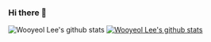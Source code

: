 ### Hi there 👋

![Wooyeol Lee's github stats](https://github-readme-stats.vercel.app/api?username=thisisWooyeol&show_icons=true)
[![Wooyeol Lee's github stats](https://github-readme-stats.vercel.app/api/top-langs/?username=thisisWooyeol&show_icons=true&hide_border=true&title_color=004386&icon_color=004386&layout=compact)](https://github.com/thisisWooyeol)

<!--
**thisisWooyeol/thisisWooyeol** is a ✨ _special_ ✨ repository because its `README.md` (this file) appears on your GitHub profile.

Here are some ideas to get you started:

- 🔭 I’m currently working on ...
- 🌱 I’m currently learning ...
- 👯 I’m looking to collaborate on ...
- 🤔 I’m looking for help with ...
- 💬 Ask me about ...
- 📫 How to reach me: ...
- 😄 Pronouns: ...
- ⚡ Fun fact: ...
-->

